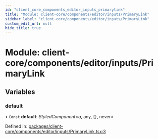 ```yaml
---
id: "client_core_components_editor_inputs_primarylink"
title: "Module: client-core/components/editor/inputs/PrimaryLink"
sidebar_label: "client-core/components/editor/inputs/PrimaryLink"
custom_edit_url: null
hide_title: true
---
```


# Module: client-core/components/editor/inputs/PrimaryLink

## Variables

### default

• `Const` **default**: *StyledComponent*<*a*, any, {}, never\>

Defined in: [packages/client-core/components/editor/inputs/PrimaryLink.tsx:3](https://github.com/xr3ngine/xr3ngine/blob/9d253dc38/packages/client-core/components/editor/inputs/PrimaryLink.tsx#L3)
